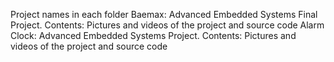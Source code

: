 Project names in each folder
 Baemax: Advanced Embedded Systems Final Project.
   Contents: Pictures and videos of the project and source code
 Alarm Clock: Advanced Embedded Systems Project.
   Contents: Pictures and videos of the project and source code

